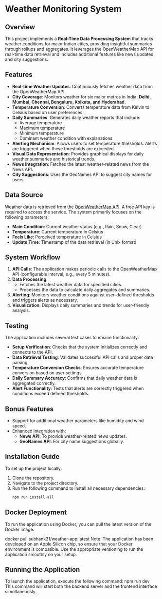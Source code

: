 # Weather Monitoring System

## Overview
This project implements a **Real-Time Data Processing System** that tracks weather conditions for major Indian cities, providing insightful summaries through rollups and aggregates. It leverages the OpenWeatherMap API for real-time data retrieval and includes additional features like news updates and city suggestions.

## Features
- **Real-time Weather Updates**: Continuously fetches weather data from the OpenWeatherMap API.
- **City Coverage**: Monitors weather for six major metros in India: **Delhi, Mumbai, Chennai, Bengaluru, Kolkata, and Hyderabad**.
- **Temperature Conversion**: Converts temperature data from Kelvin to Celsius based on user preferences.
- **Daily Summaries**: Generates daily weather reports that include:
  - Average temperature
  - Maximum temperature
  - Minimum temperature
  - Dominant weather condition with explanations
- **Alerting Mechanism**: Allows users to set temperature thresholds. Alerts are triggered when these thresholds are exceeded.
- **Visual Data Representation**: Provides graphical displays for daily weather summaries and historical trends.
- **News Integration**: Fetches the latest weather-related news from the News API.
- **City Suggestions**: Uses the GeoNames API to suggest city names for users.

## Data Source
Weather data is retrieved from the [OpenWeatherMap API](https://openweathermap.org/). A free API key is required to access the service. The system primarily focuses on the following parameters:
- **Main Condition**: Current weather status (e.g., Rain, Snow, Clear)
- **Temperature**: Current temperature in Celsius
- **Feels Like**: Perceived temperature in Celsius
- **Update Time**: Timestamp of the data retrieval (in Unix format)

## System Workflow
1. **API Calls**: The application makes periodic calls to the OpenWeatherMap API (configurable interval, e.g., every 5 minutes).
2. **Data Processing**:
   - Fetches the latest weather data for specified cities.
   - Processes the data to calculate daily aggregates and summaries.
3. **Alerting**: Monitors weather conditions against user-defined thresholds and triggers alerts as necessary.
4. **Visualization**: Displays daily summaries and trends for user-friendly analysis.

## Testing
The application includes several test cases to ensure functionality:
- **Setup Verification**: Checks that the system initializes correctly and connects to the API.
- **Data Retrieval Testing**: Validates successful API calls and proper data parsing.
- **Temperature Conversion Checks**: Ensures accurate temperature conversion based on user settings.
- **Daily Summary Accuracy**: Confirms that daily weather data is aggregated correctly.
- **Alert Functionality**: Tests that alerts are correctly triggered when conditions exceed defined thresholds.

## Bonus Features
- Support for additional weather parameters like humidity and wind speed.
- Enhanced integration with:
  - **News API**: To provide weather-related news updates.
  - **GeoNames API**: For city name suggestions globally.

## Installation Guide
To set up the project locally:
1. Clone the repository.
2. Navigate to the project directory.
3. Run the following command to install all necessary dependencies:
   ```bash
   npm run install-all
## Docker Deployment
To run the application using Docker, you can pull the latest version of the Docker image:


docker pull subhank31/weather-app:latest
Note: The application has been developed on an Apple Silicon chip, so ensure that your Docker environment is compatible. Use the appropriate versioning to run the application smoothly on your setup.

## Running the Application
To launch the application, execute the following command:
npm run dev
This command will start both the backend server and the frontend interface simultaneously.
